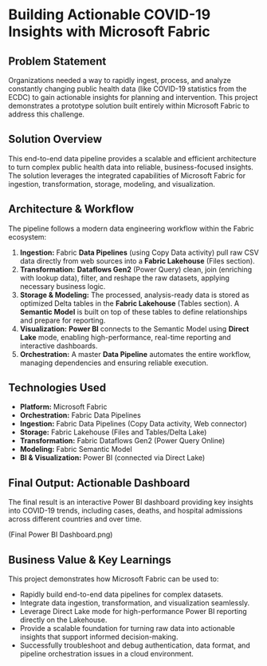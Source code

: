 # Building Actionable COVID-19 Insights with Microsoft Fabric

## Problem Statement
Organizations needed a way to rapidly ingest, process, and analyze constantly changing public health data (like COVID-19 statistics from the ECDC) to gain actionable insights for planning and intervention. This project demonstrates a prototype solution built entirely within Microsoft Fabric to address this challenge.

## Solution Overview
This end-to-end data pipeline provides a scalable and efficient architecture to turn complex public health data into reliable, business-focused insights. The solution leverages the integrated capabilities of Microsoft Fabric for ingestion, transformation, storage, modeling, and visualization.

## Architecture & Workflow
The pipeline follows a modern data engineering workflow within the Fabric ecosystem:

1.  **Ingestion:** Fabric **Data Pipelines** (using Copy Data activity) pull raw CSV data directly from web sources into a **Fabric Lakehouse** (Files section).
2.  **Transformation:** **Dataflows Gen2** (Power Query) clean, join (enriching with lookup data), filter, and reshape the raw datasets, applying necessary business logic.
3.  **Storage & Modeling:** The processed, analysis-ready data is stored as optimized Delta tables in the **Fabric Lakehouse** (Tables section). A **Semantic Model** is built on top of these tables to define relationships and prepare for reporting.
4.  **Visualization:** **Power BI** connects to the Semantic Model using **Direct Lake** mode, enabling high-performance, real-time reporting and interactive dashboards.
5.  **Orchestration:** A master **Data Pipeline** automates the entire workflow, managing dependencies and ensuring reliable execution.

## Technologies Used
* **Platform:** Microsoft Fabric
* **Orchestration:** Fabric Data Pipelines
* **Ingestion:** Fabric Data Pipelines (Copy Data activity, Web connector)
* **Storage:** Fabric Lakehouse (Files and Tables/Delta Lake)
* **Transformation:** Fabric Dataflows Gen2 (Power Query Online)
* **Modeling:** Fabric Semantic Model
* **BI & Visualization:** Power BI (connected via Direct Lake)

## Final Output: Actionable Dashboard
The final result is an interactive Power BI dashboard providing key insights into COVID-19 trends, including cases, deaths, and hospital admissions across different countries and over time.

(Final Power BI Dashboard.png)

## Business Value & Key Learnings
This project demonstrates how Microsoft Fabric can be used to:
* Rapidly build end-to-end data pipelines for complex datasets.
* Integrate data ingestion, transformation, and visualization seamlessly.
* Leverage Direct Lake mode for high-performance Power BI reporting directly on the Lakehouse.
* Provide a scalable foundation for turning raw data into actionable insights that support informed decision-making.
* Successfully troubleshoot and debug authentication, data format, and pipeline orchestration issues in a cloud environment.
